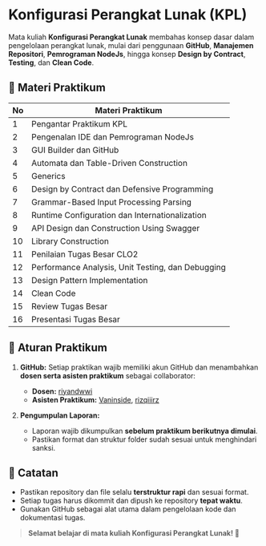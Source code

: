 # Konfigurasi Perangkat Lunak (KPL)

Mata kuliah **Konfigurasi Perangkat Lunak** membahas konsep dasar dalam pengelolaan perangkat lunak, mulai dari penggunaan **GitHub**, **Manajemen Repositori**, **Pemrograman NodeJs**, hingga konsep **Design by Contract**, **Testing**, dan **Clean Code**. 

## 🔹 Materi Praktikum
| No | Materi Praktikum |
|----|-----------------|
| 1  | Pengantar Praktikum KPL |
| 2  | Pengenalan IDE dan Pemrograman NodeJs |
| 3  | GUI Builder dan GitHub |
| 4  | Automata dan Table-Driven Construction |
| 5  | Generics |
| 6  | Design by Contract dan Defensive Programming |
| 7  | Grammar-Based Input Processing Parsing |
| 8  | Runtime Configuration dan Internationalization |
| 9  | API Design dan Construction Using Swagger |
| 10 | Library Construction |
| 11 | Penilaian Tugas Besar CLO2 |
| 12 | Performance Analysis, Unit Testing, dan Debugging |
| 13 | Design Pattern Implementation |
| 14 | Clean Code |
| 15 | Review Tugas Besar |
| 16 | Presentasi Tugas Besar |

## 🎯 Aturan Praktikum
1. **GitHub:** Setiap praktikan wajib memiliki akun GitHub dan menambahkan **dosen serta asisten praktikum** sebagai collaborator:
   - **Dosen:** [riyandwwi](https://github.com/riyandwwi)  
   - **Asisten Praktikum:** [Vaninside](https://github.com/Vaninside), [rizqiiirz](https://github.com/rizqiiirz)
   
2. **Pengumpulan Laporan:**  
   - Laporan wajib dikumpulkan **sebelum praktikum berikutnya dimulai**.
   - Pastikan format dan struktur folder sudah sesuai untuk menghindari sanksi.  

## 📢 Catatan
- Pastikan repository dan file selalu **terstruktur rapi** dan sesuai format.
- Setiap tugas harus dikommit dan dipush ke repository **tepat waktu**.
- Gunakan GitHub sebagai alat utama dalam pengelolaan kode dan dokumentasi tugas.

> **Selamat belajar di mata kuliah Konfigurasi Perangkat Lunak! 🚀**
